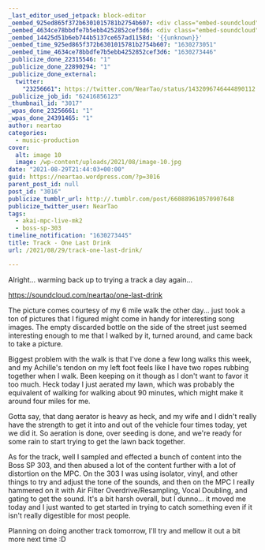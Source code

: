 ```yaml
---
_last_editor_used_jetpack: block-editor
_oembed_925ed865f372b6301015781b2754b607: <div class="embed-soundcloud"><iframe title="One Last Drink by NearTao" width="750" height="400" scrolling="no" frameborder="no" src="https://w.soundcloud.com/player/?visual=true&url=https%3A%2F%2Fapi.soundcloud.com%2Ftracks%2F1115210734&show_artwork=true&maxheight=1000&maxwidth=750"></iframe></div>
_oembed_4634ce78bbdfe7b5ebb4252852cef3d6: <div class="embed-soundcloud"><iframe title="One Last Drink by NearTao" width="500" height="400" scrolling="no" frameborder="no" src="https://w.soundcloud.com/player/?visual=true&url=https%3A%2F%2Fapi.soundcloud.com%2Ftracks%2F1115210734&show_artwork=true&maxheight=750&maxwidth=500"></iframe></div>
_oembed_14425d51b6eb744b5137ce657ad1158d: '{{unknown}}'
_oembed_time_925ed865f372b6301015781b2754b607: "1630273051"
_oembed_time_4634ce78bbdfe7b5ebb4252852cef3d6: "1630273446"
_publicize_done_22315546: "1"
_publicize_done_22890294: "1"
_publicize_done_external:
  twitter:
    "23256661": https://twitter.com/NearTao/status/1432096746444890112
_publicize_job_id: "62416856123"
_thumbnail_id: "3017"
_wpas_done_23256661: "1"
_wpas_done_24391465: "1"
author: neartao
categories:
  - music-production
cover:
  alt: image 10
  image: /wp-content/uploads/2021/08/image-10.jpg
date: "2021-08-29T21:44:03+00:00"
guid: https://neartao.wordpress.com/?p=3016
parent_post_id: null
post_id: "3016"
publicize_tumblr_url: http://.tumblr.com/post/660889610570907648
publicize_twitter_user: NearTao
tags:
  - akai-mpc-live-mk2
  - boss-sp-303
timeline_notification: "1630273445"
title: Track - One Last Drink
url: /2021/08/29/track-one-last-drink/

---
```

Alright... warming back up to trying a track a day again...

https://soundcloud.com/neartao/one-last-drink

The picture comes courtesy of my 6 mile walk the other day... just took a ton of pictures that I figured might come in handy for interesting song images. The empty discarded bottle on the side of the street just seemed interesting enough to me that I walked by it, turned around, and came back to take a picture.

Biggest problem with the walk is that I've done a few long walks this week, and my Achille's tendon on my left foot feels like I have two ropes rubbing together when I walk. Been keeping on it though as I don't want to favor it too much. Heck today I just aerated my lawn, which was probably the equivalent of walking for walking about 90 minutes, which might make it around four miles for me.

Gotta say, that dang aerator is heavy as heck, and my wife and I didn't really have the strength to get it into and out of the vehicle four times today, yet we did it. So aeration is done, over seeding is done, and we're ready for some rain to start trying to get the lawn back together.

As for the track, well I sampled and effected a bunch of content into the Boss SP 303, and then abused a lot of the content further with a lot of distortion on the MPC. On the 303 I was using isolator, vinyl, and other things to try and adjust the tone of the sounds, and then on the MPC I really hammered on it with Air Filter Overdrive/Resampling, Vocal Doubling, and gating to get the sound. It's a bit harsh overall, but I dunno... it moved me today and I just wanted to get started in trying to catch something even if it isn't really digestible for most people.

Planning on doing another track tomorrow, I'll try and mellow it out a bit more next time :D
